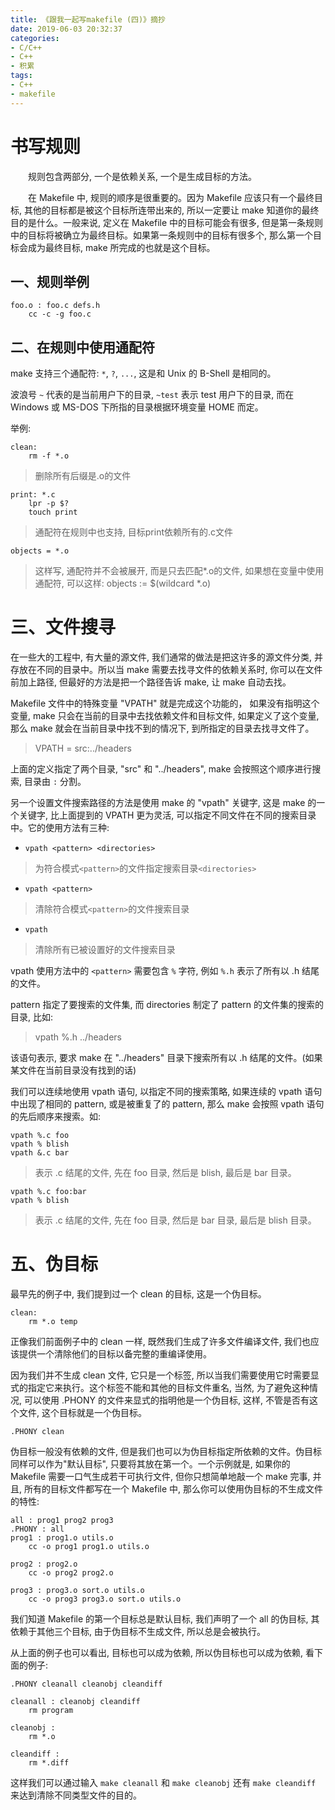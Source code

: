 ```yaml
---
title: 《跟我一起写makefile (四)》摘抄
date: 2019-06-03 20:32:37
categories:
- C/C++
- C++
- 积累
tags:
- C++
- makefile
---
```


# 书写规则

&emsp;&emsp;规则包含两部分, 一个是依赖关系, 一个是生成目标的方法。

&emsp;&emsp;在 Makefile 中, 规则的顺序是很重要的。因为 Makefile 应该只有一个最终目标, 其他的目标都是被这个目标所连带出来的, 所以一定要让 make 知道你的最终目的是什么。一般来说, 定义在 Makefile 中的目标可能会有很多, 但是第一条规则中的目标将被确立为最终目标。如果第一条规则中的目标有很多个, 那么第一个目标会成为最终目标, make 所完成的也就是这个目标。

<!--more-->

## 一、规则举例

```
foo.o : foo.c defs.h
	cc -c -g foo.c
```

## 二、在规则中使用通配符

make 支持三个通配符: `*`, `?`, `...`, 这是和 Unix 的 B-Shell 是相同的。

波浪号 `~` 代表的是当前用户下的目录, `~test` 表示 test 用户下的目录, 而在 Windows 或 MS-DOS 下所指的目录根据环境变量 HOME 而定。

举例:

```
clean:
	rm -f *.o
```

> 删除所有后缀是.o的文件

```
print: *.c
	lpr -p $?
	touch print
```

> 通配符在规则中也支持, 目标print依赖所有的.c文件

```
objects = *.o
```

> 这样写, 通配符并不会被展开, 而是只去匹配*.o的文件, 如果想在变量中使用通配符, 可以这样:
> objects := $(wildcard *.o)

# 三、文件搜寻

在一些大的工程中, 有大量的源文件, 我们通常的做法是把这许多的源文件分类, 并存放在不同的目录中。所以当 make 需要去找寻文件的依赖关系时, 你可以在文件前加上路径, 但最好的方法是把一个路径告诉 make, 让 make 自动去找。

Makefile 文件中的特殊变量 "VPATH" 就是完成这个功能的， 如果没有指明这个变量, make 只会在当前的目录中去找依赖文件和目标文件, 如果定义了这个变量, 那么 make 就会在当前目录中找不到的情况下, 到所指定的目录去找寻文件了。

> VPATH = src:../headers

上面的定义指定了两个目录, "src" 和 "../headers", make 会按照这个顺序进行搜索, 目录由 `:` 分割。

另一个设置文件搜索路径的方法是使用 make 的 "vpath" 关键字, 这是 make 的一个关键字, 比上面提到的 VPATH 更为灵活, 可以指定不同文件在不同的搜索目录中。它的使用方法有三种:

* `vpath <pattern> <directories>`

> 为符合模式`<pattern>`的文件指定搜索目录`<directories>`

* `vpath <pattern>` 

> 清除符合模式`<pattern>`的文件搜索目录

* `vpath`

> 清除所有已被设置好的文件搜索目录

vpath 使用方法中的 `<pattern>` 需要包含 `%` 字符, 例如 `%.h` 表示了所有以 .h 结尾的文件。

pattern 指定了要搜索的文件集, 而 directories 制定了 pattern 的文件集的搜索的目录, 比如:

> vpath %.h ../headers

该语句表示, 要求 make 在 "../headers" 目录下搜索所有以 .h 结尾的文件。(如果某文件在当前目录没有找到的话)

我们可以连续地使用 vpath 语句, 以指定不同的搜索策略, 如果连续的 vpath 语句中出现了相同的 pattern, 或是被重复了的 pattern, 那么 make 会按照 vpath 语句的先后顺序来搜索。如:

	vpath %.c foo
	vpath % blish
	vpath &.c bar

> 表示 .c 结尾的文件, 先在 foo 目录, 然后是 blish, 最后是 bar 目录。

	vpath %.c foo:bar
	vpath % blish

> 表示 .c 结尾的文件, 先在 foo 目录, 然后是 bar 目录, 最后是 blish 目录。

# 五、伪目标

最早先的例子中, 我们提到过一个 clean 的目标, 这是一个伪目标。

	clean:
		rm *.o temp

正像我们前面例子中的 clean 一样, 既然我们生成了许多文件编译文件, 我们也应该提供一个清除他们的目标以备完整的重编译使用。

因为我们并不生成 clean 文件, 它只是一个标签, 所以当我们需要使用它时需要显式的指定它来执行。这个标签不能和其他的目标文件重名, 当然, 为了避免这种情况, 可以使用 .PHONY 的文件来显式的指明他是一个伪目标, 这样, 不管是否有这个文件, 这个目标就是一个伪目标。

	.PHONY clean

伪目标一般没有依赖的文件, 但是我们也可以为伪目标指定所依赖的文件。伪目标同样可以作为"默认目标", 只要将其放在第一个。一个示例就是, 如果你的 Makefile 需要一口气生成若干可执行文件, 但你只想简单地敲一个 make 完事, 并且, 所有的目标文件都写在一个 Makefile 中, 那么你可以使用伪目标的不生成文件的特性:

```
all : prog1 prog2 prog3
.PHONY : all
prog1 : prog1.o utils.o
	cc -o prog1 prog1.o utils.o

prog2 : prog2.o
	cc -o prog2 prog2.o

prog3 : prog3.o sort.o utils.o
	cc -o prog3 prog3.o sort.o utils.o
```

我们知道 Makefile 的第一个目标总是默认目标, 我们声明了一个 all 的伪目标, 其依赖于其他三个目标, 由于伪目标不生成文件, 所以总是会被执行。

从上面的例子也可以看出, 目标也可以成为依赖, 所以伪目标也可以成为依赖, 看下面的例子:

```
.PHONY cleanall cleanobj cleandiff

cleanall : cleanobj cleandiff
	rm program

cleanobj :
	rm *.o

cleandiff :
	rm *.diff
```

这样我们可以通过输入 `make cleanall` 和 `make cleanobj` 还有 `make cleandiff` 来达到清除不同类型文件的目的。
